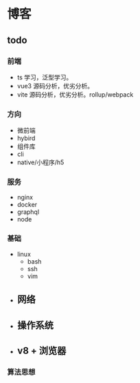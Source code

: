 # 博客

## todo
### 前端
- ts 学习，泛型学习。
- vue3 源码分析，优劣分析。
- vite 源码分析，优劣分析。rollup/webpack

### 方向
- 微前端
- hybird
- 组件库
- cli
- native/小程序/h5

### 服务
- nginx
- docker
- graphql
- node

### 基础
- linux
  - bash
  - ssh
  - vim
- 网络
  - 
- 操作系统
  - 
- v8 + 浏览器
  - 

### 算法思想